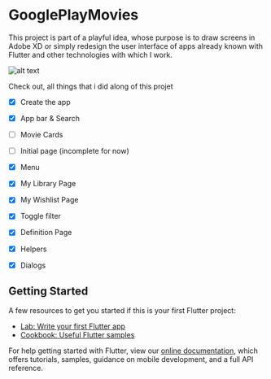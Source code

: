 # GooglePlayMovies

This project is part of a playful idea, whose purpose is to draw screens in Adobe XD or simply redesign the user interface of apps already known with Flutter and other technologies with which I work.

![alt text](https://user-images.githubusercontent.com/Flutter-GooglePlayMovies-UI-Clone/img-readme.png)


Check out, all things that i did along of this projet

- [x] Create the app
- [x] App bar & Search
- [ ] Movie Cards
- [ ] Initial page (incomplete for now)
- [x] Menu 
- [x] My Library Page
- [x] My Wishlist Page
- [x] Toggle filter
- [x] Definition Page
- [x] Helpers
- [x] Dialogs


## Getting Started

A few resources to get you started if this is your first Flutter project:

- [Lab: Write your first Flutter app](https://flutter.dev/docs/get-started/codelab)
- [Cookbook: Useful Flutter samples](https://flutter.dev/docs/cookbook)

For help getting started with Flutter, view our
[online documentation](https://flutter.dev/docs), which offers tutorials,
samples, guidance on mobile development, and a full API reference.
